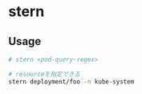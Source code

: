 # stern

## Usage

```sh
# stern <pod-query-regex>

# resourceを指定できる
stern deployment/foo -n kube-system
```
